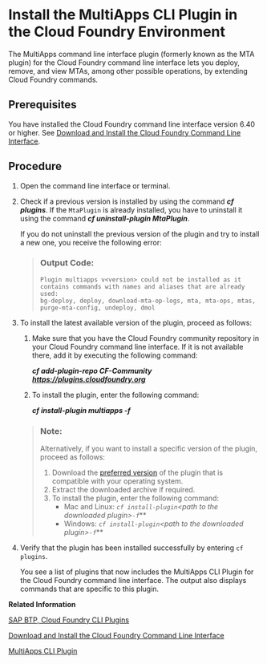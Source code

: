 <!-- loio27f3af39c2584d4ea8c15ba8c282fd75 -->

# Install the MultiApps CLI Plugin in the Cloud Foundry Environment

The MultiApps command line interface plugin \(formerly known as the MTA plugin\) for the Cloud Foundry command line interface lets you deploy, remove, and view MTAs, among other possible operations, by extending Cloud Foundry commands.



<a name="loio27f3af39c2584d4ea8c15ba8c282fd75__prereq_nxj_nxp_d1b"/>

## Prerequisites

You have installed the Cloud Foundry command line interface version 6.40 or higher. See [Download and Install the Cloud Foundry Command Line Interface](Download_and_Install_the_Cloud_Foundry_Command_Line_Interface_4ef907a.md).



<a name="loio27f3af39c2584d4ea8c15ba8c282fd75__steps_ubf_jpq_p1b"/>

## Procedure

1.  Open the command line interface or terminal.

2.  Check if a previous version is installed by using the command ***cf plugins***. If the `MtaPlugin` is already installed, you have to uninstall it using the command ***cf uninstall-plugin MtaPlugin***.

    If you do not uninstall the previous version of the plugin and try to install a new one, you receive the following error:

    > ### Output Code:  
    > ```
    > Plugin multiapps v<version> could not be installed as it contains commands with names and aliases that are already used: 
    > bg-deploy, deploy, download-mta-op-logs, mta, mta-ops, mtas, purge-mta-config, undeploy, dmol
    > ```

3.  To install the latest available version of the plugin, proceed as follows:

    1.  Make sure that you have the Cloud Foundry community repository in your Cloud Foundry command line interface. If it is not available there, add it by executing the following command:

        ***cf add-plugin-repo CF-Community https://plugins.cloudfoundry.org***

    2.  To install the plugin, enter the following command:

        ***cf install-plugin multiapps -f***


    > ### Note:  
    > Alternatively, if you want to install a specific version of the plugin, proceed as follows:
    > 
    > 1.  Download the [preferred version](https://github.com/cloudfoundry-incubator/multiapps-cli-plugin/releases) of the plugin that is compatible with your operating system.
    > 2.  Extract the downloaded archive if required.
    > 3.  To install the plugin, enter the following command:
    >     -   Mac and Linux: ***`cf install-plugin`*<path to the downloaded plugin\>*`-f`***
    >     -   Windows: ***`cf install-plugin`*<path to the downloaded plugin\>*`-f`***

4.  Verify that the plugin has been installed successfully by entering `cf plugins`.

    You see a list of plugins that now includes the MultiApps CLI Plugin for the Cloud Foundry command line interface. The output also displays commands that are specific to this plugin.


**Related Information**  


[SAP BTP, Cloud Foundry CLI Plugins](https://tools.hana.ondemand.com/#cloud)

[Download and Install the Cloud Foundry Command Line Interface](Download_and_Install_the_Cloud_Foundry_Command_Line_Interface_4ef907a.md "Download and set up the Cloud Foundry Command Line Interface (cf CLI) to start working with the Cloud Foundry environment.")

[MultiApps CLI Plugin](https://github.com/cloudfoundry-incubator/multiapps-cli-plugin/releases)

